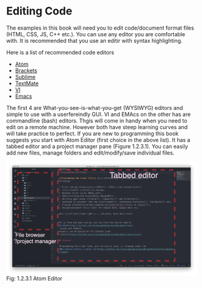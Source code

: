 # Editing Code

The examples in this book will need you to edit code/document format
files (HTML, CSS, JS, C++ etc.). You can use any editor you are
comfortable with. It is recommended that you use an editir with syntax
highlighting.

Here is a list of recommended code editors
- [Atom]()
- [Brackets]()
- [Sublime]()
- [TextMate]()
- [VI]()
- [Emacs]()

The first 4 are What-you-see-is-what-you-get (WYSIWYG) editors and
simple to use with a userfereindly GUI. VI and EMAcs on the other has
are commandline (bash) editors. Thgis will come in handy when you need
to edit on a remote machine. However both have steep learning curves and
will take practice to perfect. If you are new to programming this book
suggests you start with Atom Editor (first choice in the above list). It
has a tabbed editor and a project manager pane (Figure 1.2.3.1). You can easily add new
files, manage folders and edit/modify/save individual files.

 <img style="display:block;margin:auto" src='../../imgs/atom.png'>    
 <figcaption> Fig: 1.2.3.1 Atom Editor </figcaption>               

